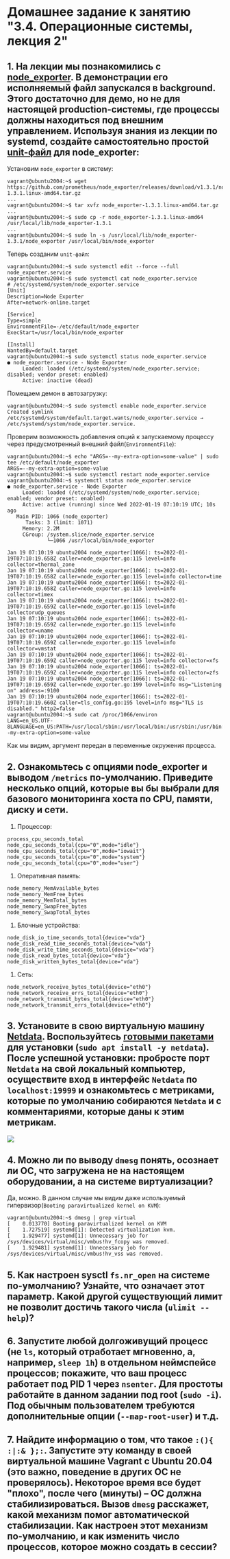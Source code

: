 # Домашнее задание к занятию "3.4. Операционные системы, лекция 2"

## 1. На лекции мы познакомились с [node_exporter](https://github.com/prometheus/node_exporter/releases). В демонстрации его исполняемый файл запускался в background. Этого достаточно для демо, но не для настоящей production-системы, где процессы должны находиться под внешним управлением. Используя знания из лекции по systemd, создайте самостоятельно простой [unit-файл](https://www.freedesktop.org/software/systemd/man/systemd.service.html) для node_exporter:

Установим `node_exporter` в систему:
```
vagrant@ubuntu2004:~$ wget https://github.com/prometheus/node_exporter/releases/download/v1.3.1/node_exporter-1.3.1.linux-amd64.tar.gz
...
vagrant@ubuntu2004:~$ tar xvfz node_exporter-1.3.1.linux-amd64.tar.gz 
...
vagrant@ubuntu2004:~$ sudo cp -r node_exporter-1.3.1.linux-amd64 /usr/local/lib/node_exporter-1.3.1
...
vagrant@ubuntu2004:~$ sudo ln -s /usr/local/lib/node_exporter-1.3.1/node_exporter /usr/local/bin/node_exporter
```

Теперь созданим `unit-файл`:
```
vagrant@ubuntu2004:~$ sudo systemctl edit --force --full node_exporter.service
vagrant@ubuntu2004:~$ sudo systemctl cat node_exporter.service
# /etc/systemd/system/node_exporter.service
[Unit]
Description=Node Exporter
After=network-online.target

[Service]
Type=simple
EnvironmentFile=-/etc/default/node_exporter
ExecStart=/usr/local/bin/node_exporter

[Install]
WantedBy=default.target
vagrant@ubuntu2004:~$ sudo systemctl status node_exporter.service
● node_exporter.service - Node Exporter
     Loaded: loaded (/etc/systemd/system/node_exporter.service; disabled; vendor preset: enabled)
     Active: inactive (dead)
```

Помещаем демон в автозагрузку:

```
vagrant@ubuntu2004:~$ sudo systemctl enable node_exporter.service 
Created symlink /etc/systemd/system/default.target.wants/node_exporter.service → /etc/systemd/system/node_exporter.service.
```

Проверим возможность добавления опций к запускаемому процессу через предусмотренный внешний файл(`EnvironmentFile`):
```
vagrant@ubuntu2004:~$ echo "ARGS=--my-extra-option=some-value" | sudo tee /etc/default/node_exporter
ARGS=--my-extra-option=some-value
vagrant@ubuntu2004:~$ sudo systemctl restart node_exporter.service 
vagrant@ubuntu2004:~$ systemctl status node_exporter.service 
● node_exporter.service - Node Exporter
     Loaded: loaded (/etc/systemd/system/node_exporter.service; enabled; vendor preset: enabled)
     Active: active (running) since Wed 2022-01-19 07:10:19 UTC; 10s ago
   Main PID: 1066 (node_exporter)
      Tasks: 3 (limit: 1071)
     Memory: 2.2M
     CGroup: /system.slice/node_exporter.service
             └─1066 /usr/local/bin/node_exporter

Jan 19 07:10:19 ubuntu2004 node_exporter[1066]: ts=2022-01-19T07:10:19.658Z caller=node_exporter.go:115 level=info collector=thermal_zone
Jan 19 07:10:19 ubuntu2004 node_exporter[1066]: ts=2022-01-19T07:10:19.658Z caller=node_exporter.go:115 level=info collector=time
Jan 19 07:10:19 ubuntu2004 node_exporter[1066]: ts=2022-01-19T07:10:19.658Z caller=node_exporter.go:115 level=info collector=timex
Jan 19 07:10:19 ubuntu2004 node_exporter[1066]: ts=2022-01-19T07:10:19.659Z caller=node_exporter.go:115 level=info collectorudp_queues
Jan 19 07:10:19 ubuntu2004 node_exporter[1066]: ts=2022-01-19T07:10:19.659Z caller=node_exporter.go:115 level=info collector=uname
Jan 19 07:10:19 ubuntu2004 node_exporter[1066]: ts=2022-01-19T07:10:19.659Z caller=node_exporter.go:115 level=info collector=vmstat
Jan 19 07:10:19 ubuntu2004 node_exporter[1066]: ts=2022-01-19T07:10:19.659Z caller=node_exporter.go:115 level=info collector=xfs
Jan 19 07:10:19 ubuntu2004 node_exporter[1066]: ts=2022-01-19T07:10:19.659Z caller=node_exporter.go:115 level=info collector=zfs
Jan 19 07:10:19 ubuntu2004 node_exporter[1066]: ts=2022-01-19T07:10:19.659Z caller=node_exporter.go:199 level=info msg="Listening on" address=:9100
Jan 19 07:10:19 ubuntu2004 node_exporter[1066]: ts=2022-01-19T07:10:19.660Z caller=tls_config.go:195 level=info msg="TLS is disabled." http2=false
vagrant@ubuntu2004:~$ sudo cat /proc/1066/environ 
LANG=en_US.UTF-8LANGUAGE=en_US:PATH=/usr/local/sbin:/usr/local/bin:/usr/sbin:/usr/bin:/sbin:/bin:/snap/binINVOCATION_ID=c15345d821dd4d76a8e636f5f779f5d2JOURNAL_STREAM=9:26634ARGS=--my-extra-option=some-value
```

Как мы видим, аргумент передан в переменные окружения процесса.

## 2. Ознакомьтесь с опциями node_exporter и выводом `/metrics` по-умолчанию. Приведите несколько опций, которые вы бы выбрали для базового мониторинга хоста по CPU, памяти, диску и сети.

1. Процессор:

```
process_cpu_seconds_total
node_cpu_seconds_total{cpu="0",mode="idle"}
node_cpu_seconds_total{cpu="0",mode="iowait"}
node_cpu_seconds_total{cpu="0",mode="system"}
node_cpu_seconds_total{cpu="0",mode="user"}
```

1. Оперативная память:
```
node_memory_MemAvailable_bytes
node_memory_MemFree_bytes
node_memory_MemTotal_bytes
node_memory_SwapFree_bytes
node_memory_SwapTotal_bytes
```

1. Блочные устройства:
```
node_disk_io_time_seconds_total{device="vda"} 
node_disk_read_time_seconds_total{device="vda"}
node_disk_write_time_seconds_total{device="vda"}
node_disk_read_bytes_total{device="vda"} 
node_disk_written_bytes_total{device="vda"}
```

1. Сеть:
```
node_network_receive_bytes_total{device="eth0"}
node_network_receive_errs_total{device="eth0"}
node_network_transmit_bytes_total{device="eth0"}
node_network_transmit_errs_total{device="eth0"}
```

## 3. Установите в свою виртуальную машину [Netdata](https://github.com/netdata/netdata). Воспользуйтесь [готовыми пакетами](https://packagecloud.io/netdata/netdata/install) для установки (`sudo apt install -y netdata`). После успешной установки: пробросте порт `Netdata` на свой локальный компьютер, осуществите вход в интерфейс `Netdata` по `localhost:19999` и ознакомьтесь с метриками, которые по умолчанию собираются `Netdata` и с комментариями, которые даны к этим метрикам.

![](https://github.com/rudenko-ma/netology.homeworks/blob/main/03-sysadmin-04-os/img/q3.png)

## 4. Можно ли по выводу `dmesg` понять, осознает ли ОС, что загружена не на настоящем оборудовании, а на системе виртуализации?

Да, можно. В данном случае мы видим даже используемый гипервизор(`Booting paravirtualized kernel on KVM`):
```
vagrant@ubuntu2004:~$ dmesg | grep virtual
[    0.013770] Booting paravirtualized kernel on KVM
[    1.727519] systemd[1]: Detected virtualization kvm.
[    1.929477] systemd[1]: Unnecessary job for /sys/devices/virtual/misc/vmbus!hv_fcopy was removed.
[    1.929481] systemd[1]: Unnecessary job for /sys/devices/virtual/misc/vmbus!hv_vss was removed.
```

## 5. Как настроен sysctl `fs.nr_open` на системе по-умолчанию? Узнайте, что означает этот параметр. Какой другой существующий лимит не позволит достичь такого числа (`ulimit --help`)?



## 6. Запустите любой долгоживущий процесс (не `ls`, который отработает мгновенно, а, например, `sleep 1h`) в отдельном неймспейсе процессов; покажите, что ваш процесс работает под PID 1 через `nsenter`. Для простоты работайте в данном задании под root (`sudo -i`). Под обычным пользователем требуются дополнительные опции (`--map-root-user`) и т.д.



## 7. Найдите информацию о том, что такое `:(){ :|:& };:`. Запустите эту команду в своей виртуальной машине Vagrant с Ubuntu 20.04 (**это важно, поведение в других ОС не проверялось**). Некоторое время все будет "плохо", после чего (минуты) – ОС должна стабилизироваться. Вызов `dmesg` расскажет, какой механизм помог автоматической стабилизации. Как настроен этот механизм по-умолчанию, и как изменить число процессов, которое можно создать в сессии?
